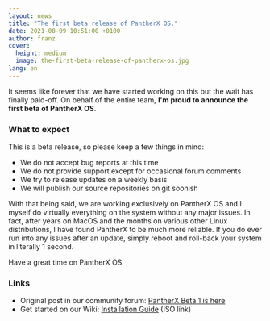 ```yaml
---
layout: news
title: "The first beta release of PantherX OS."
date: 2021-08-09 10:51:00 +0100
author: franz
cover:
  height: medium
  image: the-first-beta-release-of-pantherx-os.jpg
lang: en
---
```


It seems like forever that we have started working on this but the wait has finally paid-off. On behalf of the entire team, **I'm proud to announce the first beta of PantherX OS**.

### What to expect

This is a beta release, so please keep a few things in mind:

- We do not accept bug reports at this time
- We do not provide support except for occasional forum comments
- We try to release updates on a weekly basis
- We will publish our source repositories on git soonish

With that being said, we are working exclusively on PantherX OS and I myself do virtually everything on the system without any major issues. In fact, after years on MacOS and the months on various other Linux distributions, I have found PantherX to be much more reliable. If you do ever run into any issues after an update, simply reboot and roll-back your system in literally 1 second.

Have a great time on PantherX OS

### Links

- Original post in our community forum: [PantherX Beta 1 is here](https://community.pantherx.org/t/pantherx-beta-1-is-here/40)
- Get started on our Wiki: [Installation Guide](https://wiki.pantherx.org/Installation-guide/) (ISO link)